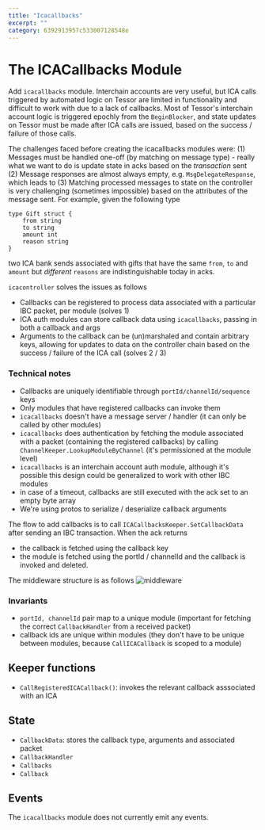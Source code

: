 ```yaml
---
title: "Icacallbacks"
excerpt: ""
category: 6392913957c533007128548e
---
```


# The ICACallbacks Module

Add `icacallbacks` module. Interchain accounts are very useful, but ICA calls triggered by automated logic on Tessor are limited in functionality and difficult to work with due to a lack of callbacks. Most of Tessor's interchain account logic is triggered epochly from the `BeginBlocker`, and state updates on Tessor must be made after ICA calls are issued, based on the success / failure of those calls.

The challenges faced before creating the icacallbacks modules were:
(1) Messages must be handled one-off (by matching on message type) - really what we want to do is update state in acks based on the _transaction_ sent
(2) Message responses are almost always empty, e.g. `MsgDelegateResponse`, which leads to
(3) Matching processed messages to state on the controller is very challenging (sometimes impossible) based on the attributes of the message sent. For example, given the following type
```
type Gift struct {
    from string
    to string
    amount int
    reason string
}
```
two ICA bank sends associated with gifts that have the same `from`, `to` and `amount` but _different_ `reasons` are indistinguishable today in acks.

`icacontroller` solves the issues as follows
- Callbacks can be registered to process data associated with a particular IBC packet, per module (solves 1)
- ICA auth modules can store callback data using `icacallbacks`, passing in both a callback and args
- Arguments to the callback can be (un)marshaled and contain arbitrary keys, allowing for updates to data on the controller chain based on the success / failure of the ICA call (solves 2 / 3)

### Technical notes
- Callbacks are uniquely identifiable through `portId/channelId/sequence` keys
- Only modules that have registered callbacks can invoke them
- `icacallbacks` doesn't have a message server / handler (it can only be called by other modules)
- `icacallbacks` does authentication by fetching the module associated with a packet (containing the registered callbacks) by calling `ChannelKeeper.LookupModuleByChannel` (it's permissioned at the module level)
- `icacallbacks` is an interchain account auth module, although it's possible this design could be generalized to work with other IBC modules
- in case of a timeout, callbacks are still executed with the ack set to an empty byte array
- We're using protos to serialize / deserialize callback arguments

The flow to add callbacks is to call `ICACallbacksKeeper.SetCallbackData` after sending an IBC transaction. When the ack returns
- the callback is fetched using the callback key
- the module is fetched using the portId / channelId
and the callback is invoked and deleted.

The middleware structure is as follows
![middleware](https://user-images.githubusercontent.com/1331345/183272460-5225d67d-95ee-47e2-8200-11de013a0695.png)

### Invariants
- `portId, channelId` pair map to a unique module (important for fetching the correct `CallbackHandler` from a received packet)
- callback ids are unique within modules (they don't have to be unique between modules, because `CallICACallback` is scoped to a module)

## Keeper functions
- `CallRegisteredICACallback()`: invokes the relevant callback asssociated with an ICA

## State
- `CallbackData`: stores the callback type, arguments and associated packet
- `CallbackHandler`
- `Callbacks`
- `Callback`

## Events
The `icacallbacks` module does not currently emit any events. 
